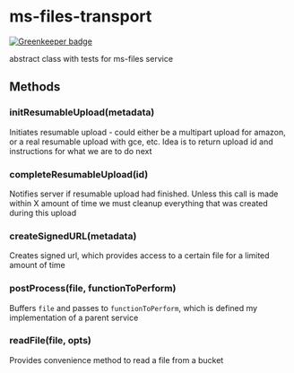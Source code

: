 # ms-files-transport

[![Greenkeeper badge](https://badges.greenkeeper.io/makeomatic/ms-files-transport.svg)](https://greenkeeper.io/)

abstract class with tests for ms-files service

## Methods

### initResumableUpload(metadata)

Initiates resumable upload - could either be a multipart upload for amazon, or a real resumable upload with gce, etc.
Idea is to return upload id and instructions for what we are to do next

### completeResumableUpload(id)

Notifies server if resumable upload had finished. Unless this call is made within X amount of time
we must cleanup everything that was created during this upload

### createSignedURL(metadata)

Creates signed url, which provides access to a certain file for a limited amount of time

### postProcess(file, functionToPerform)

Buffers `file` and passes to `functionToPerform`, which is defined my implementation of a parent service

### readFile(file, opts)

Provides convenience method to read a file from a bucket
